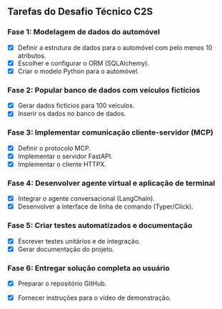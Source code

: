 ## Tarefas do Desafio Técnico C2S

### Fase 1: Modelagem de dados do automóvel
- [x] Definir a estrutura de dados para o automóvel com pelo menos 10 atributos.
- [x] Escolher e configurar o ORM (SQLAlchemy).
- [x] Criar o modelo Python para o automóvel.

### Fase 2: Popular banco de dados com veículos fictícios
- [x] Gerar dados fictícios para 100 veículos.
- [x] Inserir os dados no banco de dados.

### Fase 3: Implementar comunicação cliente-servidor (MCP)
- [x] Definir o protocolo MCP.
- [x] Implementar o servidor FastAPI.
- [x] Implementar o cliente HTTPX.

### Fase 4: Desenvolver agente virtual e aplicação de terminal
- [x] Integrar o agente conversacional (LangChain).
- [x] Desenvolver a interface de linha de comando (Typer/Click).

### Fase 5: Criar testes automatizados e documentação
- [x] Escrever testes unitários e de integração.
- [x] Gerar documentação do projeto.

### Fase 6: Entregar solução completa ao usuário
- [x] Preparar o repositório GitHub.
- [x] Fornecer instruções para o vídeo de demonstração.

